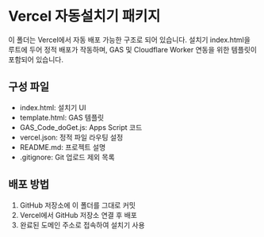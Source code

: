 # Vercel 자동설치기 패키지

이 폴더는 Vercel에서 자동 배포 가능한 구조로 되어 있습니다. 설치기 index.html을 루트에 두어 정적 배포가 작동하며, GAS 및 Cloudflare Worker 연동을 위한 템플릿이 포함되어 있습니다.

## 구성 파일
- index.html: 설치기 UI
- template.html: GAS 템플릿
- GAS_Code_doGet.js: Apps Script 코드
- vercel.json: 정적 파일 라우팅 설정
- README.md: 프로젝트 설명
- .gitignore: Git 업로드 제외 목록

## 배포 방법
1. GitHub 저장소에 이 폴더를 그대로 커밋
2. Vercel에서 GitHub 저장소 연결 후 배포
3. 완료된 도메인 주소로 접속하여 설치기 사용